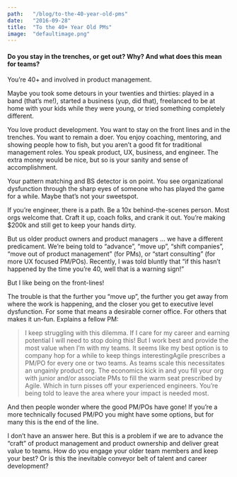 ```yaml
---
path:	"/blog/to-the-40-year-old-pms"
date:	"2016-09-28"
title:	"To the 40+ Year Old PMs"
image:	"defaultimage.png"
---
```


#### Do you stay in the trenches, or get out? Why? And what does this mean for teams?

You’re 40+ and involved in product management.

Maybe you took some detours in your twenties and thirties: played in a band (that’s me!), started a business (yup, did that), freelanced to be at home with your kids while they were young, or tried something completely different.

You love product development. You want to stay on the front lines and in the trenches. You want to remain a doer. You enjoy coaching, mentoring, and showing people how to fish, but you aren’t a good fit for traditional management roles. You speak product, UX, business, and engineer. The extra money would be nice, but so is your sanity and sense of accomplishment.

Your pattern matching and BS detector is on point. You see organizational dysfunction through the sharp eyes of someone who has played the game for a while. Maybe that’s not your sweetspot.

If you’re engineer, there is a path. Be a 10x behind-the-scenes person. Most orgs welcome that. Craft it up, coach folks, and crank it out. You’re making $200k and still get to keep your hands dirty.

But us older product owners and product managers … we have a different predicament. We’re being told to “advance”, “move up”, “shift companies”, “move out of product management” (for PMs), or “start consulting” (for more UX focused PM/POs). Recently, I was told bluntly that “if this hasn’t happened by the time you’re 40, well that is a warning sign!”

But I like being on the front-lines!

The trouble is that the further you “move up”, the further you get away from where the work is happening, and the closer you get to executive level dysfunction. For some that means a desirable corner office. For others that makes it un-fun. Explains a fellow PM:


> I keep struggling with this dilemma. If I care for my career and earning potential I will need to stop doing this! But I work best and provide the most value when I’m with my teams. It seems like my best option is to company hop for a while to keep things interestingAgile prescribes a PM/PO for every one or two teams. As teams scale this necessitates an ungainly product org. The economics kick in and you fill your org with junior and/or associate PMs to fill the warm seat prescribed by Agile. Which in turn pisses off your experienced engineers. You’re being told to leave the area where your impact is needed most.

And then people wonder where the good PM/POs have gone! If you’re a more technically focused PM/PO you might have some options, but for many this is the end of the line.

I don’t have an answer here. But this is a problem if we are to advance the “craft” of product management and product ownership and deliver great value to teams. How do you engage your older team members and keep your best? Or is this the inevitable conveyor belt of talent and career development?

